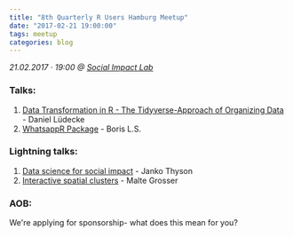 ```yaml
---
title: "8th Quarterly R Users Hamburg Meetup"
date: "2017-02-21 19:00:00"
tags: meetup
categories: blog
---
```


*21.02.2017 · 19:00 @ [Social Impact Lab](http://hamburg.socialimpactlab.eu/kontakt)*



### Talks:

1. [Data Transformation in R - The Tidyverse-Approach of Organizing Data](https://github.com/rusershamburg/meetup-repo/blob/master/meetup-08/20170221_data_transformation_and_exploration.pdf) - Daniel Lüdecke
2. [WhatsappR Package](https://github.com/rusershamburg/meetup-repo/blob/master/meetup-08/20170221_WhatsAppR_package.pdf) - Boris L.S.



### Lightning talks:

1. [Data science for social impact](https://github.com/rusershamburg/meetup-repo/blob/master/meetup-08/20170221_data_science_for_social_impact.pdf) - Janko Thyson
2. [Interactive spatial clusters](https://github.com/rusershamburg/meetup-repo/blob/master/meetup-08/20170221_interactive_spatial_clusters.pdf) - Malte Grosser



### AOB:

We're applying for sponsorship- what does this mean for you?
